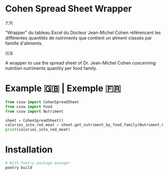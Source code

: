 # Cohen Spread Sheet Wrapper 

:fr:

"Wrapper" du tableau Excel du Docteur Jean-Michel Cohen référencent les différentes quantités de nutriments que contient un aliment classés par famille d'aliments.

:uk:

A wrapper to use the spread sheet of Dr. Jean-Michel Cohen concerning nutrition nutriments quantity per food family.

# Example :uk: | Exemple :fr:

```python
from cssw import CohenSpreadSheet
from cssw import Food
from cssw import Nutriment

sheet = CohenSpreadSheet()
calories_into_red_meat = sheet.get_nutriment_by_food_family(Nutriment.CALORIES, Food.EGGANDMILK)
print(calories_into_red_meat)
```

# Installation 

```bash
# With Poetry package manager
poetry build
```